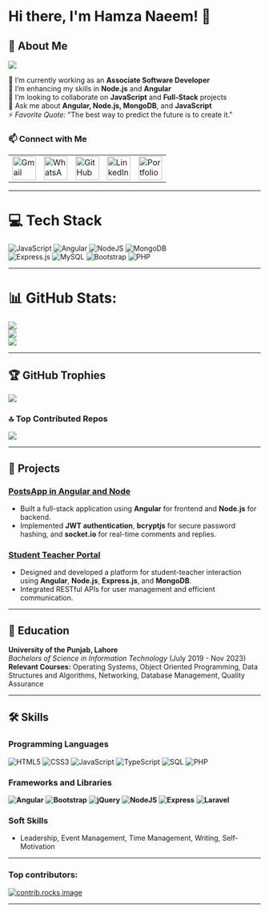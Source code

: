 # Hi there, I'm Hamza Naeem! 👋
## 💫 About Me 
[![](https://visitcount.itsvg.in/api?id=hamza-naeem&icon=9&color=2)](https://visitcount.itsvg.in)

🔭 I’m currently working as an **Associate Software Developer**  
🌱 I’m enhancing my skills in **Node.js** and **Angular**  
👯 I’m looking to collaborate on **JavaScript** and **Full-Stack** projects  
💬 Ask me about **Angular, Node.js, MongoDB**, and **JavaScript**  
⚡ _Favorite Quote:_ "The best way to predict the future is to create it."


### 📫 Connect with Me  
<table>
 <tr>
  <td><a href="mailto:hamzanaeem5455@gmail.com">
    <img src="https://user-images.githubusercontent.com/56452820/132254868-4afe403c-0c88-4023-86c5-23ef0ec7a3f7.png" alt="Gmail" height="47">
  </a></td>
  <td><a href="http://wa.me/923204907366">
    <img src="https://upload.wikimedia.org/wikipedia/commons/6/6b/WhatsApp.svg" alt="WhatsApp" height="47">
  </a></td>
  <td><a href="https://github.com/hamzanaeem247">
    <img src="https://cdn-icons-png.flaticon.com/512/25/25231.png" alt="GitHub" height="47">
  </a></td>
  <td><a href="https://linkedin.com/in/hamzanaeem247">
    <img src="https://cdn-icons-png.flaticon.com/512/174/174857.png" alt="LinkedIn" height="47">
  </a></td>
  <td><a href="https://hamzanaeem247.github.io/porfolio/">
    <img src="https://cdn-icons-png.flaticon.com/512/6062/6062648.png" alt="Portfolio" height="47">
  </a></td>
</tr>
</table>

---

# 💻 Tech Stack

![JavaScript](https://img.shields.io/badge/javascript-%23323330.svg?style=for-the-badge&logo=javascript&logoColor=%23F7DF1E) 
![Angular](https://img.shields.io/badge/angular-%23DD0031.svg?style=for-the-badge&logo=angular&logoColor=white) 
![NodeJS](https://img.shields.io/badge/node.js-6DA55F?style=for-the-badge&logo=node.js&logoColor=white) 
![MongoDB](https://img.shields.io/badge/mongoDB-%2347A248.svg?style=for-the-badge&logo=mongodb&logoColor=white)<br>
![Express.js](https://img.shields.io/badge/express.js-%23404d59.svg?style=for-the-badge&logo=express&logoColor=%2361DAFB)
![MySQL](https://img.shields.io/badge/mysql-%2300000f.svg?style=for-the-badge&logo=mysql&logoColor=white) 
![Bootstrap](https://img.shields.io/badge/bootstrap-%238511FA.svg?style=for-the-badge&logo=bootstrap&logoColor=white) 
![PHP](https://img.shields.io/badge/php-%23777BB4.svg?style=for-the-badge&logo=php&logoColor=white)

---

# 📊 GitHub Stats:

![](https://github-readme-stats.vercel.app/api/top-langs/?username=hamzanaeem247&theme=shades-of-purple&hide_border=false&include_all_commits=true&count_private=true&layout=compact)<br>
![](https://github-readme-stats.vercel.app/api?username=hamzanaeem247&theme=shades-of-purple&hide_border=false&include_all_commits=true&count_private=true)<br>
![](https://github-readme-streak-stats.herokuapp.com/?user=hamzanaeem247&theme=shades-of-purple&hide_border=false)

---

## 🏆 GitHub Trophies  
![](https://github-profile-trophy.vercel.app/?username=hamzanaeem247&theme=radical&no-frame=false&no-bg=true&margin-w=4)

### 🔝 Top Contributed Repos  
![](https://github-contributor-stats.vercel.app/api?username=hamzanaeem247&limit=5&theme=tokyonight&combine_all_yearly_contributions=true)

---

## 🚀 Projects


### [PostsApp in Angular and Node](https://github.com/hamzanaeem247/postsapp_in_angular/)  

- Built a full-stack application using **Angular** for frontend and **Node.js** for backend.  
- Implemented **JWT authentication**, **bcryptjs** for secure password hashing, and **socket.io** for real-time comments and replies.

### [Student Teacher Portal](https://github.com/hamzanaeem247/portal_in_angular/)

- Designed and developed a platform for student-teacher interaction using **Angular**, **Node.js**, **Express.js**, and **MongoDB**.  
- Integrated RESTful APIs for user management and efficient communication.

---

## 🏫 Education  
**University of the Punjab, Lahore**  
_Bachelors of Science in Information Technology_ (July 2019 - Nov 2023)  
**Relevant Courses:** Operating Systems, Object Oriented Programming, Data Structures and Algorithms, Networking, Database Management, Quality Assurance

---

## 🛠️ Skills

### Programming Languages  

![HTML5](https://img.icons8.com/color/48/000000/html-5.png)
![CSS3](https://img.icons8.com/color/48/000000/css3.png)
![JavaScript](https://img.icons8.com/color/48/000000/javascript.png)
![TypeScript](https://img.icons8.com/color/48/000000/typescript.png)
![SQL](https://img.icons8.com/color/48/000000/sql.png)
![PHP](https://img.icons8.com/color/48/000000/php.png)



### Frameworks and Libraries  
**![Angular](https://img.icons8.com/color/48/000000/angularjs.png)**
**![Bootstrap](https://img.icons8.com/color/48/000000/bootstrap.png)**
**![jQuery](https://img.icons8.com/ios-filled/45/000000/jquery.png)**
**![NodeJS](https://img.icons8.com/color/48/000000/nodejs.png)**
**![Express](https://img.icons8.com/color/48/000000/express.png)**
**![Laravel](https://img.icons8.com/fluency/48/000000/laravel.png)**


### Soft Skills  
- Leadership, Event Management, Time Management, Writing, Self-Motivation

---
### Top contributors:

<a href="https://github.com/othneildrew/Best-README-Template/graphs/contributors">
  <img src="https://contrib.rocks/image?repo=othneildrew/Best-README-Template" alt="contrib.rocks image" />
</a>


---

<!-- Proudly created with GPRM ( https://gprm.itsvg.in ) -->
